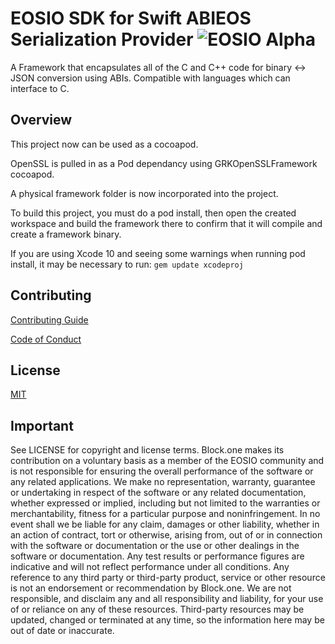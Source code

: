 # EOSIO SDK for Swift ABIEOS Serialization Provider ![EOSIO Alpha](https://img.shields.io/badge/EOSIO-Alpha-blue.svg)

A Framework that encapsulates all of the C and C++ code for binary <-> JSON conversion using ABIs. Compatible with languages which can interface to C.

## Overview

This project now can be used as a cocoapod.  

OpenSSL is pulled in as a Pod dependancy using GRKOpenSSLFramework cocoapod.

A physical framework folder is now incorporated into the project. 

To build this project, you must do a pod install, then open the created workspace and build the framework there to confirm that it will compile and create a framework binary.

If you are using Xcode 10 and seeing some warnings when running pod install, it may be necessary to run: `gem update xcodeproj`

## Contributing

[Contributing Guide](./CONTRIBUTING.md)

[Code of Conduct](./CONTRIBUTING.md#conduct)

## License

[MIT](./LICENSE)

## Important

See LICENSE for copyright and license terms.  Block.one makes its contribution on a voluntary basis as a member of the EOSIO community and is not responsible for ensuring the overall performance of the software or any related applications.  We make no representation, warranty, guarantee or undertaking in respect of the software or any related documentation, whether expressed or implied, including but not limited to the warranties or merchantability, fitness for a particular purpose and noninfringement. In no event shall we be liable for any claim, damages or other liability, whether in an action of contract, tort or otherwise, arising from, out of or in connection with the software or documentation or the use or other dealings in the software or documentation.  Any test results or performance figures are indicative and will not reflect performance under all conditions.  Any reference to any third party or third-party product, service or other resource is not an endorsement or recommendation by Block.one.  We are not responsible, and disclaim any and all responsibility and liability, for your use of or reliance on any of these resources. Third-party resources may be updated, changed or terminated at any time, so the information here may be out of date or inaccurate.
